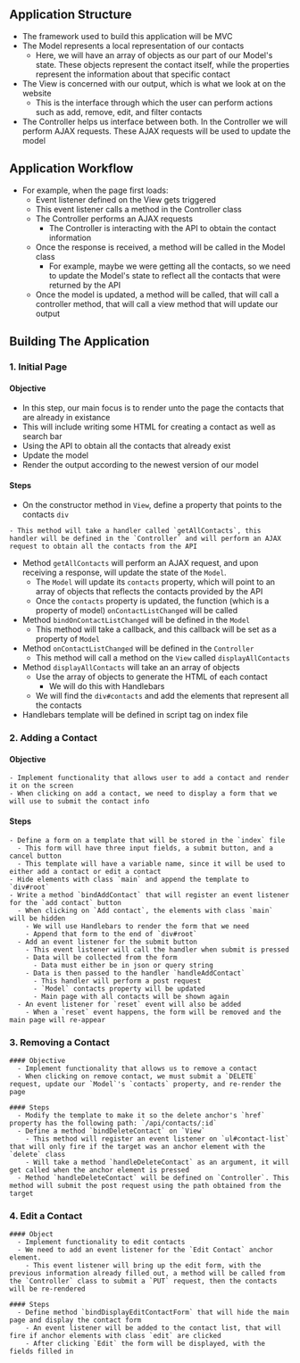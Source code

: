 ## Application Structure
  - The framework used to build this application will be MVC
  - The Model represents a local representation of our contacts
    - Here, we will have an array of objects as our part of our Model's state. These objects represent the contact itself, while the properties represent the information about that specific contact
  - The View is concerned with our output, which is what we look at on the website
    - This is the interface through which the user can perform actions such as add, remove, edit, and filter contacts
  - The Controller helps us interface between both. In the Controller we will perform AJAX requests. These AJAX requests will be used to update the model

## Application Workflow
  - For example, when the page first loads:
    - Event listener defined on the View gets triggered
    - This event listener calls a method in the Controller class
    - The Controller performs an AJAX requests 
      - The Controller is interacting with the API to obtain the contact information
    - Once the response is received, a method will be called in the Model class
      - For example, maybe we were getting all the contacts, so we need to update the Model's state to reflect all the contacts that were returned by the API
    - Once the model is updated, a method will be called, that will call a controller method, that will call a view method that will update our output

## Building The Application
  ### 1. Initial Page

  #### Objective
  - In this step, our main focus is to render unto the page the contacts that are already in existance
  - This will include writing some HTML for creating a contact as well as search bar
  - Using the API to obtain all the contacts that already exist
  - Update the model
  - Render the output according to the newest version of our model

  #### Steps
  - On the constructor method in `View`, define a property that points to the contacts `div`
  <!-- - Define a method on `View` called `bindInitialPageLoad`
    - This method will add an event listener that will get called when the DOM is constructed -->
    - This method will take a handler called `getAllContacts`, this handler will be defined in the `Controller` and will perform an AJAX request to obtain all the contacts from the API
  - Method `getAllContacts` will perform an AJAX request, and upon receiving a response, will update the state of the `Model`.
    - The `Model` will update its `contacts` property, which will point to an array of objects that reflects the contacts provided by the API
    - Once the `contacts` property is updated, the function (which is a property of model) `onContactListChanged` will be called
  - Method `bindOnContactListChanged` will be defined in the `Model`
    - This method will take a callback, and this callback will be set as a property of `Model`
  - Method `onContactListChanged` will be defined in the `Controller`
    - This method will call a method on the `View` called `displayAllContacts`
  - Method `displayAllContacts` will take an an array of objects
    - Use the array of objects to generate the HTML of each contact
      - We will do this with Handlebars
    - We will find the `div#contacts` and add the elements that represent all the contacts
  - Handlebars template will be defined in script tag on index file

  ### 2. Adding a Contact

  #### Objective
    - Implement functionality that allows user to add a contact and render it on the screen
    - When clicking on add a contact, we need to display a form that we will use to submit the contact info

  #### Steps
    - Define a form on a template that will be stored in the `index` file
      - This form will have three input fields, a submit button, and a cancel button 
      - This template will have a variable name, since it will be used to either add a contact or edit a contact
    - Hide elements with class `main` and append the template to `div#root`
    - Write a method `bindAddContact` that will register an event listener for the `add contact` button
      - When clicking on `Add contact`, the elements with class `main` will be hidden
        - We will use Handlebars to render the form that we need
        - Append that form to the end of `div#root`
      - Add an event listener for the submit button
        - This event listener will call the handler when submit is pressed
        - Data will be collected from the form
          - Data must either be in json or query string
        - Data is then passed to the handler `handleAddContact`
          - This handler will perform a post request
          - `Model` contacts property will be updated
          - Main page with all contacts will be shown again
      - An event listener for `reset` event will also be added
        - When a `reset` event happens, the form will be removed and the main page will re-appear
    
  ### 3. Removing a Contact
    #### Objective
      - Implement functionality that allows us to remove a contact
      - When clicking on remove contact, we must submit a `DELETE` request, update our `Model`'s `contacts` property, and re-render the page

    #### Steps
      - Modify the template to make it so the delete anchor's `href` property has the following path: `/api/contacts/:id`
      - Define a method `bindDeleteContact` on `View`
        - This method will register an event listener on `ul#contact-list` that will only fire if the target was an anchor element with the `delete` class
        - Will take a method `handleDeleteContact` as an argument, it will get called when the anchor element is pressed
      - Method `handleDeleteContact` will be defined on `Controller`. This method will submit the post request using the path obtained from the target

  ### 4. Edit a Contact
    #### Object
      - Implement functionality to edit contacts
      - We need to add an event listener for the `Edit Contact` anchor element. 
        - This event listener will bring up the edit form, with the previous information already filled out, a method will be called from the `Controller` class to submit a `PUT` request, then the contacts will be re-rendered

    #### Steps
      - Define method `bindDisplayEditContactForm` that will hide the main page and display the contact form
        - An event listener will be added to the contact list, that will fire if anchor elements with class `edit` are clicked
        - After clicking `Edit` the form will be displayed, with the fields filled in
